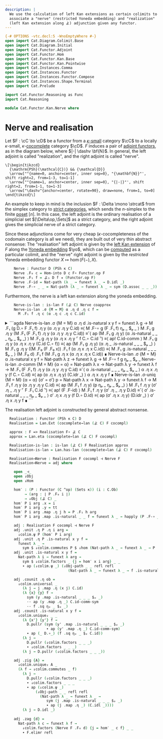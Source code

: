 ```yaml
---
description: |
  We use the calculation of left Kan extensions as certain colimits to
  associate a "nerve" (restricted Yoneda embedding) and "realization"
  (left Kan extension along よ) adjunction given any functor.
---
```


```agda
{-# OPTIONS -vtc.decl:5 -WnoEmptyWhere #-}
open import Cat.Diagram.Colimit.Base
open import Cat.Diagram.Initial
open import Cat.Functor.Adjoint
open import Cat.Functor.Hom
open import Cat.Functor.Kan.Base
open import Cat.Functor.Kan.Pointwise
open import Cat.Instances.Comma
open import Cat.Instances.Functor
open import Cat.Instances.Functor.Compose
open import Cat.Instances.Shape.Terminal
open import Cat.Prelude

import Cat.Functor.Reasoning as Func
import Cat.Reasoning

module Cat.Functor.Kan.Nerve where
```

<!--
```agda
private
  variable o κ : Level
open Func
open _=>_
open is-lan
```
-->

# Nerve and realisation

Let $F : \cC \to \cD$ be a functor from a [$\kappa$-small] category
$\cC$ to a locally $\kappa$-small, $\kappa$-[cocomplete] category
$\cD$. $F$ induces a pair of [adjoint functors], as in the diagram
below, where $|-| \dashv \bf{N}$. In general, the left adjoint is called
"realization", and the right adjoint is called "nerve".

[$\kappa$-small]: 1Lab.intro.html#universes-and-size-issues
[cocomplete]: Cat.Diagram.Colimit.Base.html#cocompleteness
[adjoint functors]: Cat.Functor.Adjoint.html

~~~{.quiver .short-1}
\[\begin{tikzcd}
  {\mathrm{PSh}(\mathcal{C})} && {\mathcal{D}}
  \arrow[""{name=0, anchor=center, inner sep=0}, "{\mathbf{N}}"', shift right=2, from=1-3, to=1-1]
  \arrow[""{name=1, anchor=center, inner sep=0}, "{|-|}"', shift right=2, from=1-1, to=1-3]
  \arrow["\dashv"{anchor=center, rotate=90}, draw=none, from=1, to=0]
\end{tikzcd}\]
~~~

An example to keep in mind is the inclusion $F : \Delta \mono \strcat$
from the simplex category to [strict categories], which sends the
$n$-simplex to the finite [poset] $[n]$. In this case, the left adjoint
is the ordinary realisation of a simplicial set $[\Delta\op,\Sets]$ as a
strict category, and the right adjoint gives the simplicial nerve of a
strict category.

[strict categories]: Cat.Instances.StrictCat.html
[poset]: Order.Base.html

Since these adjunctions come for very cheap ($\kappa$-cocompleteness of
the codomain category is all we need), they are built out of very thin
abstract nonsense: The "realisation" left adjoint is given by the [left
Kan extension] of $F$ along the [Yoneda embedding] $\yo$, which can be
[computed] as a particular colimit, and the "nerve" right adjoint is
given by the _restricted_ Yoneda embedding functor $X \mapsto \hom(F(-),
X)$.

[left Kan extension]: Cat.Functor.Kan.html
[Yoneda embedding]: Cat.Functor.Hom.html
[computed]: Cat.Functor.Kan.html#a-formula

<!--
```agda
module _
  {o κ} {C : Precategory κ κ} {D : Precategory o κ}
  (F : Functor C D)
  where
    private
      module C = Cat.Reasoning C
      module D = Cat.Reasoning D
      module F = Func F
```
-->

```agda
    Nerve : Functor D (PSh κ C)
    Nerve .F₀ c = Hom-into D c F∘ Functor.op F
    Nerve .F₁ f = よ₁ D f ◂ (Functor.op F)
    Nerve .F-id = Nat-path (λ _ → funext λ _ → D.idl _)
    Nerve .F-∘ _ _ = Nat-path (λ _ → funext λ _ → sym (D.assoc _ _ _))
```

Furthermore, the nerve is a left kan extension along the yoneda
embedding.

<!--
```agda
    coapprox : よ C => Nerve F∘ F
    coapprox .η x .η y f = F.F₁ f
    coapprox .η x .is-natural _ _ _ =
      funext λ _ → F.F-∘ _ _
    coapprox .is-natural _ _ _ =
      Nat-path λ _ → funext λ _ → F.F-∘ _ _
```
-->

```agda
    Nerve-is-lan : is-lan F (よ C) Nerve coapprox
    Nerve-is-lan .σ {M = M} α .η d .η c f =
      M .F₁ f .η c (α .η c .η c C.id)
```

<details>The remainder of the proof follows by applying naturality 10000
times, and is not very interesting.
<summary>
```agda
    Nerve-is-lan .σ {M = M} α .η d .is-natural x y f =
      funext λ g →
        M .F₁ (g D.∘ F .F₁ f) .η y (α .η y .η y C.id)            ≡⟨ M .F-∘ g (F .F₁ f) ηₚ _ $ₚ _ ⟩
        M .F₁ g .η y (M .F₁ (F .F₁ f) .η y (α .η y .η y C.id))    ≡˘⟨ ap (M .F₁ g .η y) (α .is-natural _ _ _ ηₚ _ $ₚ _) ⟩
        M .F₁ g .η y (α .η x .η y ⌜ f C.∘ C.id ⌝)                 ≡⟨ ap! C.id-comm ⟩
        M .F₁ g .η y (α .η x .η y (C.id C.∘ f))                   ≡⟨ ap (M .F₁ g .η y) (α .η _ .is-natural _ _ _ $ₚ _) ⟩
        M .F₁ g .η y ((M .F₀ (F .F₀ x)) .F₁ f (α .η x .η x C.id)) ≡⟨ M .F₁ g .is-natural _ _ _ $ₚ _ ⟩
        (M .F₀ d) .F₁ f (M .F₁ g .η x (α .η x .η x C.id))        ∎
    Nerve-is-lan .σ {M = M} α .is-natural x y f =
      Nat-path λ z → funext λ g → M .F-∘ f g ηₚ _ $ₚ _ 
    Nerve-is-lan .σ-comm {M = M} {α = α} =
      Nat-path λ x → Nat-path λ y → funext λ f →
        M .F₁ (F .F₁ f) .η y (α .η y .η y C.id) ≡˘⟨ α .is-natural _ _ _ ηₚ _ $ₚ _ ⟩
        α .η x .η y (f C.∘ C.id)                ≡⟨ ap (α .η x .η y) (C.idr _) ⟩
        α .η x .η y f                           ∎
    Nerve-is-lan .σ-uniq {M = M} {α = α} {σ′ = σ′} p =
      Nat-path λ x → Nat-path λ y → funext λ f →
        M .F₁ f .η y (α .η y .η y C.id)            ≡⟨ ap (M .F₁ f .η y) (p ηₚ _ ηₚ _ $ₚ _) ⟩
        M .F₁ f .η y (σ′ .η _ .η y ⌜ F .F₁ C.id ⌝) ≡⟨ ap! (F .F-id) ⟩
        M .F₁ f .η y (σ′ .η _ .η y D.id)           ≡˘⟨ σ′ .is-natural _ _ _ ηₚ _ $ₚ _ ⟩
        σ′ .η x .η y (f D.∘ D.id)                  ≡⟨ ap (σ′ .η x .η y) (D.idr _) ⟩
        σ′ .η x .η y f                             ∎
```
</summary>
</details>

The realisation left adjoint is constructed by general abstract
nonsense.

<!--
```agda
module _
  {o κ κ′} {C : Precategory κ κ} {D : Precategory o κ′}
  (F : Functor C D)
  (cocompl : is-cocomplete κ κ D)
  where
```
-->

```agda
  Realisation : Functor (PSh κ C) D
  Realisation = Lan.Ext (cocomplete→lan (よ C) F cocompl)

  approx : F => Realisation F∘ よ C
  approx = Lan.eta (cocomplete→lan (よ C) F cocompl)

  Realisation-is-lan : is-lan (よ C) F Realisation approx
  Realisation-is-lan = Lan.has-lan (cocomplete→lan (よ C) F cocompl)
```

<!--
```agda
module _
  {o κ} {C : Precategory κ κ} {D : Precategory o κ}
  (F : Functor C D)
  (cocompl : is-cocomplete κ κ D)
  where

  private
    module C = Cat.Reasoning C
    module D = Cat.Reasoning D
    module F = Func F

    module ↓colim c' =
      cocomplete→lan.↓colim (よ C) F cocompl c'
```
-->

```agda
  Realisation⊣Nerve : Realisation F cocompl ⊣ Nerve F
  Realisation⊣Nerve = adj where

    open _⊣_
    open ↓Obj
    open ↓Hom

    hom′ : (P : Functor (C ^op) (Sets κ)) (i : C.Ob)
         → (arg : ∣ P .F₀ i ∣)
         → ↓Obj (よ C) _
    hom′ P i arg .x = i
    hom′ P i arg .y = tt
    hom′ P i arg .map .η j h = P .F₁ h arg
    hom′ P i arg .map .is-natural _ _ f = funext λ _ → happly (P .F-∘ _ _) _

    adj : Realisation F cocompl ⊣ Nerve F
    adj .unit .η P .η i arg =
      ↓colim.ψ P (hom′ P i arg)
    adj .unit .η P .is-natural x y f =
      funext λ _ →
        sym $ ↓colim.commutes P $ ↓hom (Nat-path λ _ → funext λ _ → P .F-∘ _ _ $ₚ _)
    adj .unit .is-natural x y f =
      Nat-path λ i → funext λ arg →
        sym $ ↓colim.factors _ {j = hom′ x i arg} _ _
        ∙ ap (↓colim.ψ _) (↓Obj-path _ _ refl refl
                             (Nat-path λ _ → funext λ _ → f .is-natural _ _ _ $ₚ _))

    adj .counit .η ob =
      ↓colim.universal _
        (λ j → j .map .η (x j) C.id)
        (λ {x} {y} f →
          sym (y .map .is-natural _ _ _ $ₚ _)
          ·· ap (y .map .η _) C.id-comm-sym
          ·· f .sq ηₚ _ $ₚ _)
    adj .counit .is-natural x y f =
      ↓colim.unique₂ _ _
        (λ {x'} {y'} f →
          D.pullr (sym (y' .map .is-natural _ _ _ $ₚ _)
                   ∙ ap (y' .map .η _) C.id-comm-sym)
          ∙ ap (_ D.∘_) (f .sq ηₚ _ $ₚ C.id))
        (λ j →
          D.pullr (↓colim.factors _ _ _)
          ∙ ↓colim.factors _ _ _)
        (λ j → D.pullr (↓colim.factors _ _ _))

    adj .zig {A} =
      ↓colim.unique₂ A _
      (λ f → ↓colim.commutes _ f)
        (λ j →
          D.pullr (↓colim.factors _ _ _)
          ∙ ↓colim.factors _ _ _
          ∙ ap (↓colim.ψ _)
              (↓Obj-path _ _ refl refl
                (Nat-path λ _ → funext λ _ →
                   sym (j .map .is-natural _ _ _ $ₚ _)
                   ∙ ap (j .map .η _) (C.idl _))))
        (λ j → D.idl _)
          
    adj .zag {d} =
      Nat-path λ c → funext λ f →
        ↓colim.factors (Nerve F .F₀ d) {j = hom′ _ c f} _ _
        ∙ F.elimr refl
```
